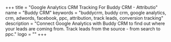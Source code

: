 +++
title = "Google Analytics CRM Tracking For Buddy CRM - Attributio"
name = "Buddy CRM"
keywords = "buddycrm, buddy crm, google analytics, crm, adwords, facebook, ppc, attribution, track leads, conversion tracking"
description = "Connect Google Analytics with Buddy CRM to find out where your leads are coming from. Track leads from the source - from search to ppc."
logo = ""
+++
